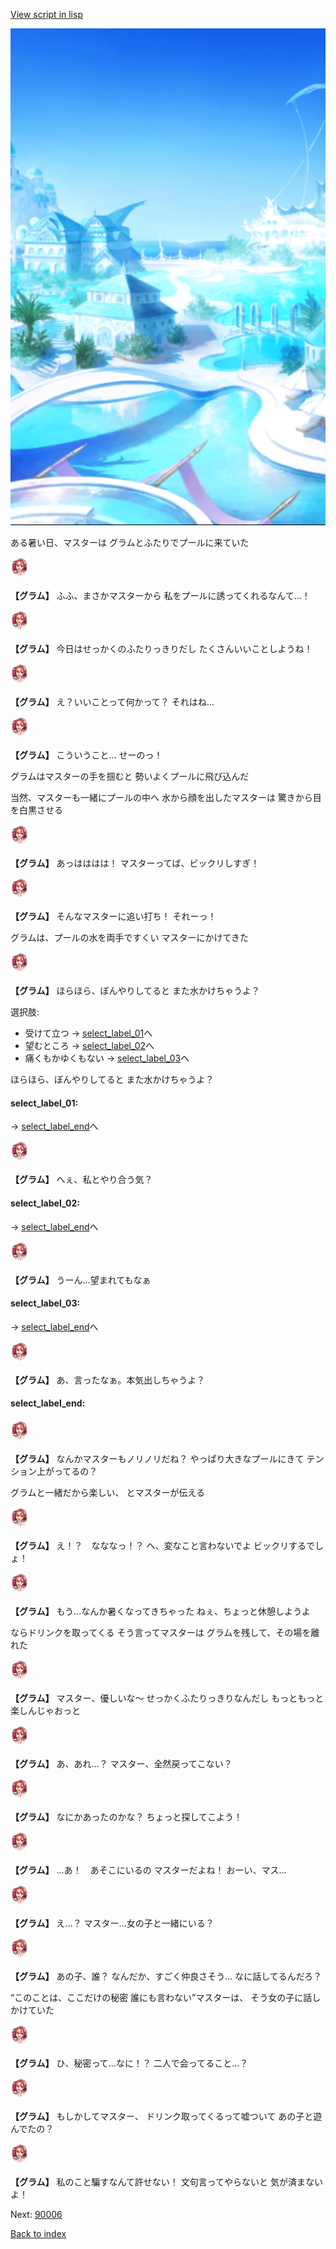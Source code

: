 [View script in lisp](../scripts/210081101.txt)

![sea_resort_day.png](../images/backgrounds/sea_resort_day.png)

ある暑い日、マスターは
グラムとふたりでプールに来ていた

<img src="../images/units/2100811.png" alt="2100811.png" height="34"/>

**【グラム】**
ふふ、まさかマスターから
私をプールに誘ってくれるなんて…！

<img src="../images/units/2100811.png" alt="2100811.png" height="34"/>

**【グラム】**
今日はせっかくのふたりっきりだし
たくさんいいことしようね！

<img src="../images/units/2100811.png" alt="2100811.png" height="34"/>

**【グラム】**
え？いいことって何かって？
それはね…

<img src="../images/units/2100811.png" alt="2100811.png" height="34"/>

**【グラム】**
こういうこと…
せーのっ！

グラムはマスターの手を掴むと
勢いよくプールに飛び込んだ

当然、マスターも一緒にプールの中へ
水から顔を出したマスターは
驚きから目を白黒させる

<img src="../images/units/2100811.png" alt="2100811.png" height="34"/>

**【グラム】**
あっはははは！
マスターってば、ビックリしすぎ！

<img src="../images/units/2100811.png" alt="2100811.png" height="34"/>

**【グラム】**
そんなマスターに追い打ち！
それーっ！

グラムは、プールの水を両手ですくい
マスターにかけてきた

<img src="../images/units/2100811.png" alt="2100811.png" height="34"/>

**【グラム】**
ほらほら、ぼんやりしてると
また水かけちゃうよ？

選択肢:
- 受けて立つ → [select_label_01](#select_label_01)へ
- 望むところ → [select_label_02](#select_label_02)へ
- 痛くもかゆくもない → [select_label_03](#select_label_03)へ

ほらほら、ぼんやりしてると
また水かけちゃうよ？

#### select_label_01:
 → [select_label_end](#select_label_end)へ

<img src="../images/units/2100811.png" alt="2100811.png" height="34"/>

**【グラム】**
へぇ、私とやり合う気？

#### select_label_02:
 → [select_label_end](#select_label_end)へ

<img src="../images/units/2100811.png" alt="2100811.png" height="34"/>

**【グラム】**
うーん…望まれてもなぁ

#### select_label_03:
 → [select_label_end](#select_label_end)へ

<img src="../images/units/2100811.png" alt="2100811.png" height="34"/>

**【グラム】**
あ、言ったなぁ。本気出しちゃうよ？

#### select_label_end:

<img src="../images/units/2100811.png" alt="2100811.png" height="34"/>

**【グラム】**
なんかマスターもノリノリだね？
やっぱり大きなプールにきて
テンション上がってるの？

グラムと一緒だから楽しい、
とマスターが伝える

<img src="../images/units/2100811.png" alt="2100811.png" height="34"/>

**【グラム】**
え！？　なななっ！？
へ、変なこと言わないでよ
ビックリするでしょ！

<img src="../images/units/2100811.png" alt="2100811.png" height="34"/>

**【グラム】**
もう…なんか暑くなってきちゃった
ねぇ、ちょっと休憩しようよ

ならドリンクを取ってくる
そう言ってマスターは
グラムを残して、その場を離れた

<img src="../images/units/2100811.png" alt="2100811.png" height="34"/>

**【グラム】**
マスター、優しいな～
せっかくふたりっきりなんだし
もっともっと楽しんじゃおっと

<img src="../images/units/2100811.png" alt="2100811.png" height="34"/>

**【グラム】**
あ、あれ…？
マスター、全然戻ってこない？

<img src="../images/units/2100811.png" alt="2100811.png" height="34"/>

**【グラム】**
なにかあったのかな？
ちょっと探してこよう！

<img src="../images/units/2100811.png" alt="2100811.png" height="34"/>

**【グラム】**
…あ！　あそこにいるの
マスターだよね！
おーい、マス…

<img src="../images/units/2100811.png" alt="2100811.png" height="34"/>

**【グラム】**
え…？
マスター…女の子と一緒にいる？

<img src="../images/units/2100811.png" alt="2100811.png" height="34"/>

**【グラム】**
あの子、誰？
なんだか、すごく仲良さそう…
なに話してるんだろ？

“このことは、ここだけの秘密
誰にも言わない”マスターは、
そう女の子に話しかけていた

<img src="../images/units/2100811.png" alt="2100811.png" height="34"/>

**【グラム】**
ひ、秘密って…なに！？
二人で会ってること…？

<img src="../images/units/2100811.png" alt="2100811.png" height="34"/>

**【グラム】**
もしかしてマスター、
ドリンク取ってくるって嘘ついて
あの子と遊んでたの？

<img src="../images/units/2100811.png" alt="2100811.png" height="34"/>

**【グラム】**
私のこと騙すなんて許せない！
文句言ってやらないと
気が済まないよ！

Next: [90006](90006.md)

[Back to index](index.md)
